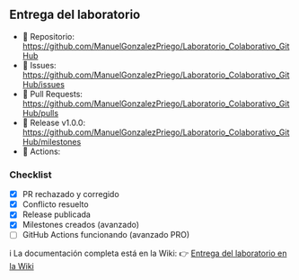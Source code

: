 ## Entrega del laboratorio

- 🔗 Repositorio: https://github.com/ManuelGonzalezPriego/Laboratorio_Colaborativo_GitHub
- 🔗 Issues: https://github.com/ManuelGonzalezPriego/Laboratorio_Colaborativo_GitHub/issues
- 🔗 Pull Requests: https://github.com/ManuelGonzalezPriego/Laboratorio_Colaborativo_GitHub/pulls
- 🔗 Release v1.0.0: https://github.com/ManuelGonzalezPriego/Laboratorio_Colaborativo_GitHub/milestones
- 🔗 Actions: <URL> 

### Checklist
- [x] PR rechazado y corregido
- [x] Conflicto resuelto
- [x] Release publicada
- [x] Milestones creados (avanzado)
- [ ] GitHub Actions funcionando (avanzado PRO)

i️ La documentación completa está en la Wiki:
👉 [Entrega del laboratorio en la Wiki](https://github.com/ManuelGonzalezPriego/Laboratorio_Colaborativo_GitHub/wiki)
